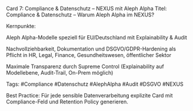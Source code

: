 Card 7: Compliance & Datenschutz – NEXUS mit Aleph Alpha
Titel: Compliance & Datenschutz – Warum Aleph Alpha im NEXUS?

Kernpunkte:

Aleph Alpha-Modelle speziell für EU/Deutschland mit Explainability & Audit

Nachvollziehbarkeit, Dokumentation und DSGVO/GDPR-Hardening als Pflicht in HR, Legal, Finance, Gesundheitswesen, öffentlicher Sektor

Maximale Transparenz durch Supreme Control (Explainability auf Modellebene, Audit-Trail, On-Prem möglich)

Tags: #Compliance #Datenschutz #AlephAlpha #Audit #DSGVO #NEXUS

Best Practice:
Für jede sensible Datenverarbeitung explizite Card mit Compliance-Feld und Retention Policy generieren.